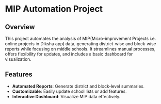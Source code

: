 # MIP Automation Project

## Overview
This project automates the analysis of MIP(Micro-improvement Projects i.e. online projects in Diksha app) data, generating district-wise and block-wise reports while focusing on middle schools. It streamlines manual processes, offers flexibility for updates, and includes a basic dashboard for visualization.

## Features
- **Automated Reports**: Generate district and block-level summaries.
- **Customizable**: Easily update school lists or add features.
- **Interactive Dashboard**: Visualize MIP data effectively.
